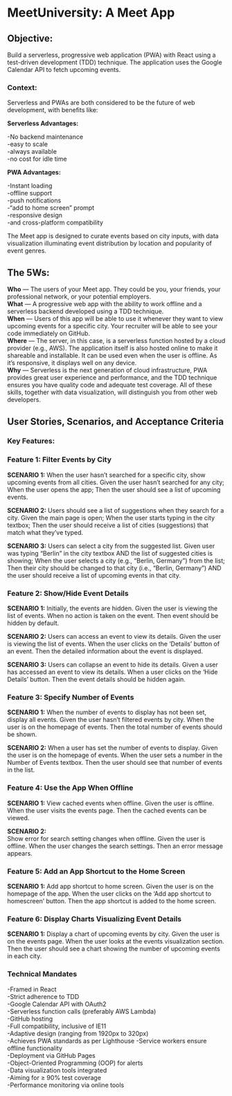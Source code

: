 # MeetUniversity: A Meet App

## Objective:

Build a serverless, progressive web application (PWA) with React using a test-driven development (TDD) technique. The application uses the Google Calendar API to fetch upcoming events.

### Context:

Serverless and PWAs are both considered to be the future of web development, with benefits like:

**Serverless Advantages:**

-No backend maintenance  
-easy to scale  
-always available  
-no cost for idle time

**PWA Advantages:**

-Instant loading  
-offline support  
-push notifications  
-“add to home screen” prompt  
-responsive design  
-and cross-platform compatibility

The Meet app is designed to curate events based on city inputs, with data visualization illuminating event distribution by location and popularity of event genres.

## The 5Ws:

**Who** — The users of your Meet app. They could be you, your friends, your professional network, or your potential employers.  
**What** — A progressive web app with the ability to work offline and a serverless backend developed using a TDD technique.  
**When** — Users of this app will be able to use it whenever they want to view upcoming events for a specific city. Your recruiter will be able to see your code immediately on GitHub.  
**Where** — The server, in this case, is a serverless function hosted by a cloud provider (e.g., AWS). The application itself is also hosted online to make it shareable and installable. It can be used even when the user is offline. As it’s responsive, it displays well on any device.  
**Why** — Serverless is the next generation of cloud infrastructure, PWA provides great user experience and performance, and the TDD technique ensures you have quality code and adequate test coverage. All of these skills, together with data visualization, will distinguish you from other web developers.

## User Stories, Scenarios, and Acceptance Criteria

### Key Features:

### Feature 1: Filter Events by City

**SCENARIO 1:**
When the user hasn’t searched for a specific city, show upcoming events from all cities. Given the user hasn’t searched for any city; When the user opens the app; Then the user should see a list of upcoming events.

**SCENARIO 2:**
Users should see a list of suggestions when they search for a city. Given the main page is open; When the user starts typing in the city textbox; Then the user should receive a list of cities (suggestions) that match what they’ve typed.

**SCENARIO 3:**
Users can select a city from the suggested list. Given user was typing “Berlin” in the city textbox AND the list of suggested cities is showing; When the user selects a city (e.g., “Berlin, Germany”) from the list; Then their city should be changed to that city (i.e., “Berlin, Germany”) AND the user should receive a list of upcoming events in that city.

### Feature 2: Show/Hide Event Details

**SCENARIO 1:**
Initially, the events are hidden. Given the user is viewing the list of events. When no action is taken on the event. Then event should be hidden by default.

**SCENARIO 2:**
Users can access an event to view its details. Given the user is viewing the list of events. When the user clicks on the ‘Details’ button of an event. Then the detailed information about the event is displayed.

**SCENARIO 3:**
Users can collapse an event to hide its details. Given a user has accessed an event to view its details. When a user clicks on the ‘Hide Details’ button. Then the event details should be hidden again.

### Feature 3: Specify Number of Events

**SCENARIO 1:**
When the number of events to display has not been set, display all events. Given the user hasn’t filtered events by city. When the user is on the homepage of events. Then the total number of events should be shown.

**SCENARIO 2:**
When a user has set the number of events to display. Given the user is on the homepage of events. When the user sets a number in the Number of Events textbox. Then the user should see that number of events in the list.

### Feature 4: Use the App When Offline

**SCENARIO 1:**
View cached events when offline. Given the user is offline. When the user visits the events page. Then the cached events can be viewed.

**SCENARIO 2:**  
Show error for search setting changes when offline. Given the user is offline. When the user changes the search settings. Then an error message appears.

### Feature 5: Add an App Shortcut to the Home Screen

**SCENARIO 1:**
Add app shortcut to home screen. Given the user is on the homepage of the app. When the user clicks on the ‘Add app shortcut to homescreen’ button. Then the app shortcut is added to the home screen.

### Feature 6: Display Charts Visualizing Event Details

**SCENARIO 1:**
Display a chart of upcoming events by city. Given the user is on the events page. When the user looks at the events visualization section. Then the user should see a chart showing the number of upcoming events in each city.

### Technical Mandates

-Framed in React  
-Strict adherence to TDD  
-Google Calendar API with OAuth2  
-Serverless function calls (preferably AWS Lambda)  
-GitHub hosting  
-Full compatibility, inclusive of IE11  
-Adaptive design (ranging from 1920px to 320px)  
-Achieves PWA standards as per Lighthouse
-Service workers ensure offline functionality  
-Deployment via GitHub Pages  
-Object-Oriented Programming (OOP) for alerts  
-Data visualization tools integrated  
-Aiming for ≥ 90% test coverage  
-Performance monitoring via online tools
